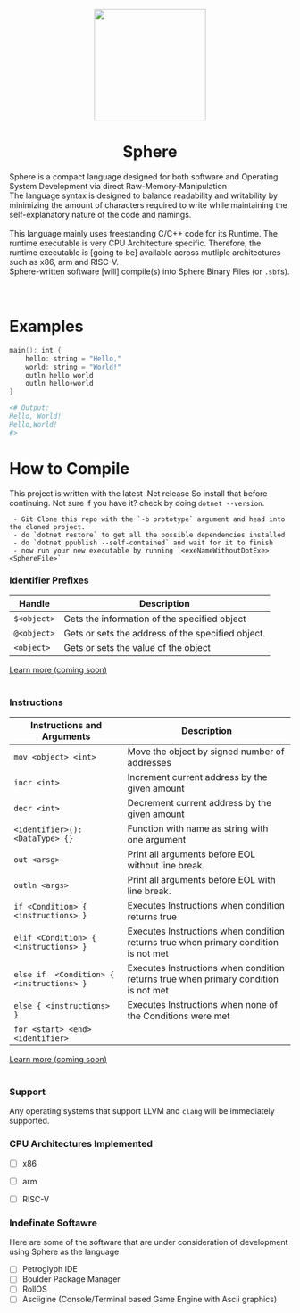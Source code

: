 <p align="center">
    <img src="Sphere.png" width="200"/>
    <h1 align="center"><b>Sphere</b></h1>
</p>

Sphere is a compact language designed for both software and Operating System Development via direct Raw-Memory-Manipulation <br>
The language syntax is designed to balance readability and writability by minimizing the amount of characters required to write while maintaining the self-explanatory nature of the code and namings. <br><br>
This language mainly uses freestanding C/C++ code for its Runtime. The runtime executable is very CPU Architecture specific. Therefore, the runtime executable is [going to be] available across mutliple architectures such as x86, arm and RISC-V. 
<br>Sphere-written software [will] compile(s) into Sphere Binary Files (or `.sbf`s).  <br>
<br>
<br>

# Examples
```ps1
main(): int {
    hello: string = "Hello,"
    world: string = "World!"
    outln hello world
    outln hello+world 
}

<# Output:
Hello, World!
Hello,World!
#>
```

# How to Compile
This project is written with the latest .Net release So install that before continuing. Not sure if you have it? check by doing `dotnet --version`.
```
 - Git Clone this repo with the `-b prototype` argument and head into the cloned project.
 - do `dotnet restore` to get all the possible dependencies installed
 - do `dotnet ppublish --self-contained` and wait for it to finish
 - now run your new executable by running `<exeNameWithoutDotExe> <SphereFile>`
```

### Identifier Prefixes
| Handle      | Description                                       |
|-------------|---------------------------------------------------|
| `$<object>` | Gets the information of the specified object      |
| `@<object>` | Gets or sets the address of the specified object. |
| `<object>`  | Gets or sets the value of the object              |

[Learn more (coming soon)](https://github.com/NullifyDev/Sphere)
<br><br>
### Instructions
| Instructions and Arguments                | Description                                                                         |
|-------------------------------------------|-------------------------------------------------------------------------------------|
| `mov <object> <int>`                      | Move the object by signed number of addresses                                       | 
| `incr <int>`                              | Increment current address by the given amount                                       |
| `decr <int>`                              | Decrement current address by the given amount                                       |
| `<identifier>(): <DataType> {}`           | Function with name as string with one argument                                      |
| `out <arsg>`                              | Print all arguments before EOL without line break.                                  |
| `outln <args>`                            | Print all arguments before EOL with line break.                                     |
| `if <Condition> { <instructions> }`       | Executes Instructions when condition returns true                                   |
| `elif <Condition> { <instructions> }`     | Executes Instructions when condition returns true when primary condition is not met |
| `else if  <Condition> { <instructions> }` | Executes Instructions when condition returns true when primary condition is not met |
| `else { <instructions> }`                 | Executes Instructions when none of the Conditions were met                           |
| `for <start> <end> <identifier>`          | 


[Learn more (coming soon)](https://github.com/NullifyDev/Sphere)
<br><br>

### Support
Any operating systems that support LLVM and `clang` will be immediately supported.

### CPU Architectures Implemented
 - [ ] x86
 - [ ] arm
 - [ ] RISC-V


### Indefinate Softawre
Here are some of the software that are under consideration of development using Sphere as the language
 - [ ] Petroglyph IDE
 - [ ] Boulder Package Manager
 - [ ] RollOS
 - [ ] Asciigine (Console/Terminal based Game Engine with Ascii graphics)
